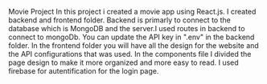
Movie Project
In this project i created a movie app using React.js. I created backend and frontend folder. Backend is primarly to connect to the database which is MongoDB and the server.I used routes in backend to connect to mongoDb.  You can update the API key in ".env" in the backend folder. In the frontend folder you will have all the design for the website and the API configurations that was used. In the components file I divided the page design to make it more organized and more easy to read. I used firebase for autentification for the login page.